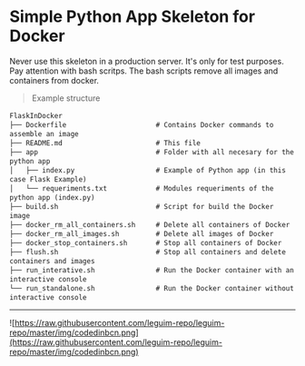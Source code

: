 # Simple Python App Skeleton for Docker

Never use this skeleton in a production server. It's only for test purposes.  
Pay attention with bash scritps. The bash scripts remove all images and containers from docker.  

> Example structure  

```
FlaskInDocker  
├── Dockerfile                      # Contains Docker commands to assemble an image  
├── README.md                       # This file
├── app                             # Folder with all necesary for the python app  
│   ├── index.py                    # Example of Python app (in this case Flask Example)
│   └── requeriments.txt            # Modules requeriments of the python app (index.py) 
├── build.sh                        # Script for build the Docker image  
├── docker_rm_all_containers.sh     # Delete all containers of Docker  
├── docker_rm_all_images.sh         # Delete all images of Docker  
├── docker_stop_containers.sh       # Stop all containers of Docker  
├── flush.sh                        # Stop all containers and delete containers and images 
├── run_interative.sh               # Run the Docker container with an interactive console 
└── run_standalone.sh               # Run the Docker container without interactive console  
```  

---
<!-- Pit i Collons -->
![https://raw.githubusercontent.com/leguim-repo/leguim-repo/master/img/codedinbcn.png](https://raw.githubusercontent.com/leguim-repo/leguim-repo/master/img/codedinbcn.png)